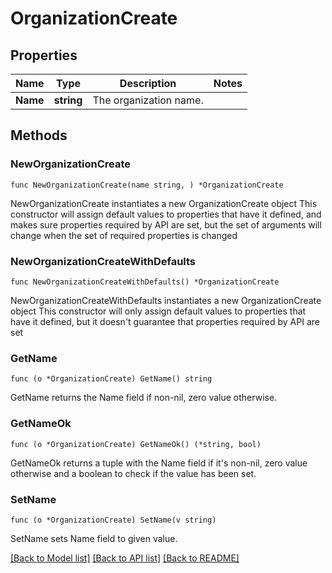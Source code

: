 # OrganizationCreate

## Properties

Name | Type | Description | Notes
------------ | ------------- | ------------- | -------------
**Name** | **string** | The organization name. | 

## Methods

### NewOrganizationCreate

`func NewOrganizationCreate(name string, ) *OrganizationCreate`

NewOrganizationCreate instantiates a new OrganizationCreate object
This constructor will assign default values to properties that have it defined,
and makes sure properties required by API are set, but the set of arguments
will change when the set of required properties is changed

### NewOrganizationCreateWithDefaults

`func NewOrganizationCreateWithDefaults() *OrganizationCreate`

NewOrganizationCreateWithDefaults instantiates a new OrganizationCreate object
This constructor will only assign default values to properties that have it defined,
but it doesn't guarantee that properties required by API are set

### GetName

`func (o *OrganizationCreate) GetName() string`

GetName returns the Name field if non-nil, zero value otherwise.

### GetNameOk

`func (o *OrganizationCreate) GetNameOk() (*string, bool)`

GetNameOk returns a tuple with the Name field if it's non-nil, zero value otherwise
and a boolean to check if the value has been set.

### SetName

`func (o *OrganizationCreate) SetName(v string)`

SetName sets Name field to given value.



[[Back to Model list]](../README.md#documentation-for-models) [[Back to API list]](../README.md#documentation-for-api-endpoints) [[Back to README]](../README.md)


